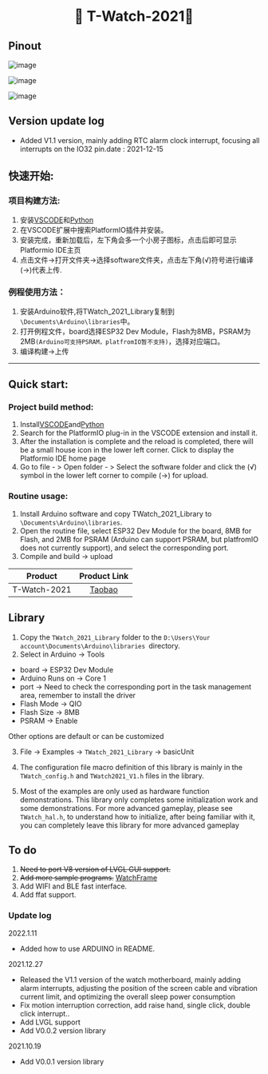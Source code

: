 <h1 align = "center">🌟 T-Watch-2021🌟</h1>

## Pinout
![image](https://github.com/Xinyuan-LilyGO/T-Watch-2021/blob/main/image/T-WATCH2021-V1.0-en.jpg)

![image](https://github.com/Xinyuan-LilyGO/T-Watch-2021/blob/main/image/T-WATCH2021-V1.1-en.jpg)

![image](https://github.com/Xinyuan-LilyGO/T-Watch-2021/blob/main/image/image5.jpg)


## Version update log
- Added V1.1 version, mainly adding RTC alarm clock interrupt, focusing all interrupts on the IO32 pin.date : 2021-12-15


## 快速开始:
### 项目构建方法:
1. 安装[VSCODE](https://code.visualstudio.com/)和[Python](https://www.python.org/)
2. 在VSCODE扩展中搜索PlatformIO插件并安装。
3. 安装完成，重新加载后，左下角会多一个小房子图标，点击后即可显示Platformio IDE主页
4. 点击文件->打开文件夹->选择software文件夹，点击左下角(√)符号进行编译 (→)代表上传.

### 例程使用方法：
1. 安装Arduino软件,将TWatch_2021_Library复制到` \Documents\Arduino\libraries`中。
2. 打开例程文件，board选择ESP32 Dev Module，Flash为8MB，PSRAM为2MB`(Arduino可支持PSRAM，platfromIO暂不支持)`，选择对应端口。
3. 编译构建->上传
-------------------------------------------------

## Quick start:
### Project build method:
1. Install[VSCODE](https://code.visualstudio.com/)and[Python](https://www.python.org/)
2. Search for the PlatformIO plug-in in the VSCODE extension and install it.
3. After the installation is complete and the reload is completed, there will be a small house icon in the lower left corner. Click to display the Platformio IDE home page
4. Go to file - > Open folder - > Select the software folder and click the (√) symbol in the lower left corner to compile (→) for upload.

### Routine usage:
1. Install Arduino software and copy TWatch_2021_Library to ` \Documents\Arduino\libraries`.
2. Open the routine file, select ESP32 Dev Module for the board, 8MB for Flash, and 2MB for PSRAM (Arduino can support PSRAM, but platfromIO does not currently support), and select the corresponding port.
3. Compile and build -> upload

|  Product  |                                                            Product  Link                                                            |
| :-------: | :---------------------------------------------------------------------------------------------------------------------------------: |
| T-Watch-2021 | [Taobao](https://item.taobao.com/item.htm?spm=a1z10.3-c-s.w4002-23579470099.9.7787566ddFhogE&id=652090352252) |



## Library 

1. Copy the `TWatch_2021_Library` folder to the `D:\Users\Your account\Documents\Arduino\libraries `directory.
2. Select in Arduino -> Tools
- board -> ESP32 Dev Module 
- Arduino Runs on -> Core 1
- port -> Need to check the corresponding port in the task management area, remember to install the driver
- Flash Mode -> QIO
- Flash Size -> 8MB
- PSRAM -> Enable 

Other options are default or can be customized

3. File -> Examples -> `TWatch_2021_Library` -> basicUnit

4. The configuration file macro definition of this library is mainly in the `TWatch_config.h` and `TWatch2021_V1.h` files in the library.

5. Most of the examples are only used as hardware function demonstrations. This library only completes some initialization work and some demonstrations. For more advanced gameplay, please see `TWatch_hal.h`, to understand how to initialize, after being familiar with it, you can completely leave this library for more advanced gameplay

## To do
1. ~~Need to port V8 version of LVGL GUI support.~~
2. ~~Add more sample programs.~~  [WatchFrame](/software/watchframe/README.md)
3. Add WIFI and BLE fast interface.
4. Add ffat support.


### Update log

2022.1.11

- Added how to use ARDUINO in README.

2021.12.27

- Released the V1.1 version of the watch motherboard, mainly adding alarm interrupts, adjusting the position of the screen cable and vibration current limit, and optimizing the overall sleep power consumption
- Fix motion interruption correction, add raise hand, single click, double click interrupt..
- Add LVGL support
- Add V0.0.2 version library

2021.10.19 
- Add V0.0.1 version library
